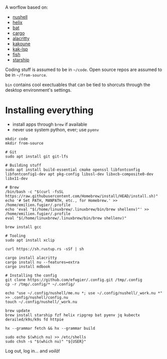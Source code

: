 A worflow based on:

- [nushell](https://www.nushell.sh)
- [helix](https://helix-editor.com)
- [bat](https://github.com/sharkdp/bat)
- [cargo](https://github.com/rust-lang/cargo)
- [alacritty](https://github.com/alacritty/alacritty)
- [kakoune](https://github.com/mawww/kakoune)
- [kak-lsp](https://github.com/kak-lsp/kak-lsp)
- [fish](https://fishshell.com/)
- [starship](https://starship.rs/)


Coding stuff is assumed to be in `~/code`.
Open source repos are assumed to be in `~/from-source`.

`bin` contains cool exectuables that can be tied to shorcuts through the desktop environment's settings.


# Installing everything

- install apps through `brew` if available
- never use system python, ever; use `pyenv`

```
mkdir code
mkdir from-source

# Git
sudo apt install git git-lfs

# Building stuff
sudo apt install build-essential cmake openssl libfontconfig libfontconfig1-dev apt pkg-config libssl-dev libxcb-composite0-dev libx11-dev

# Brew
/bin/bash -c "$(curl -fsSL https://raw.githubusercontent.com/Homebrew/install/HEAD/install.sh)"
echo '# Set PATH, MANPATH, etc., for Homebrew.' >> /home/emilien.fugier/.profile
echo 'eval "$(/home/linuxbrew/.linuxbrew/bin/brew shellenv)"' >> /home/emilien.fugier/.profile
eval "$(/home/linuxbrew/.linuxbrew/bin/brew shellenv)"

brew install gcc

# Tooling
sudo apt install xclip

curl https://sh.rustup.rs -sSf | sh

cargo install alacritty
cargo install nu --features=extra
cargo install mdbook

# Installing the config
git clone https://github.com/efugier/.config.git /tmp/.config
cp -r /tmp/.config/* ~/.config/

echo "use ~/.config/nushell/me.nu *; use ~/.config/nushell/_work.nu *" >> .config/nushell/config.nu
touch ~/.config/nushell/_work.nu

brew update
brew install starship fzf helix ripgrep bat pyenv jq kubectx derailed/k9s/k9s fd httpie

hx --grammar fetch && hx --grammar build

sudo echo $(which nu) >> /etc/shells
sudo chsh -s "$(which nu)" "${USER}"
```

Log out, log in... and _voilà_!
